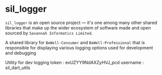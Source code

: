 # sil_logger

`sil_logger` is an open source project &mdash; it's one among many other shared libraries that make up the wider ecosystem of software made and open sourced by `Savannah Informatics Limited`.

A shared library for `BeWell-Consumer` and `BeWell-Professional` that is responsible for displaying various logging options used for development and debugging

Utility for dev logging
token : exUZYY9NdAXZyHVJ_pcd
username : sil_dart_utils
